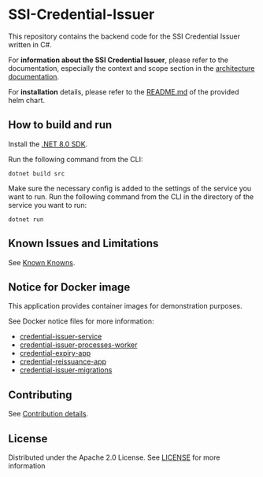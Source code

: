 # SSI-Credential-Issuer

This repository contains the backend code for the SSI Credential Issuer written in C#.

For **information about the SSI Credential Issuer**, please refer to the documentation, especially the context and scope section in the [architecture documentation](./docs/architecture).

For **installation** details, please refer to the [README.md](./charts/ssi-credential-issuer/README.md) of the provided helm chart.

## How to build and run

Install the [.NET 8.0 SDK](https://www.microsoft.com/net/download).

Run the following command from the CLI:

```console
dotnet build src
```

Make sure the necessary config is added to the settings of the service you want to run.
Run the following command from the CLI in the directory of the service you want to run:

```console
dotnet run
```

## Known Issues and Limitations

See [Known Knowns](/docs/technical-documentation/known-knowns/known-issues-and-limitations.md).

## Notice for Docker image

This application provides container images for demonstration purposes.

See Docker notice files for more information:

- [credential-issuer-service](./docker//notice-credential-issuer-service.md)
- [credential-issuer-processes-worker](./docker/notice-credential-issuer-processes-worker.md)
- [credential-expiry-app](./docker/notice-credential-expiry-app.md)
- [credential-reissuance-app](./docker/notice-credential-reissuance-app.md)
- [credential-issuer-migrations](./docker/notice-credential-issuer-migrations.md)

## Contributing

See [Contribution details](/docs/technical-documentation/dev-process/How%20to%20contribute.md).

## License

Distributed under the Apache 2.0 License.
See [LICENSE](./LICENSE) for more information
